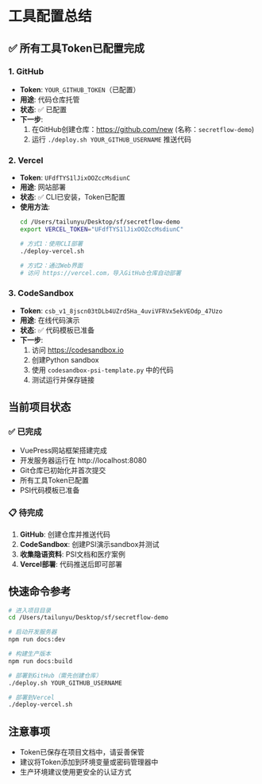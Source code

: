 # 工具配置总结

## ✅ 所有工具Token已配置完成

### 1. GitHub
- **Token**: `YOUR_GITHUB_TOKEN`（已配置）
- **用途**: 代码仓库托管
- **状态**: ✅ 已配置
- **下一步**: 
  1. 在GitHub创建仓库：https://github.com/new (名称：`secretflow-demo`)
  2. 运行 `./deploy.sh YOUR_GITHUB_USERNAME` 推送代码

### 2. Vercel
- **Token**: `UFdfTYS1lJixOOZccMsdiunC`
- **用途**: 网站部署
- **状态**: ✅ CLI已安装，Token已配置
- **使用方法**:
  ```bash
  cd /Users/tailunyu/Desktop/sf/secretflow-demo
  export VERCEL_TOKEN="UFdfTYS1lJixOOZccMsdiunC"
  
  # 方式1：使用CLI部署
  ./deploy-vercel.sh
  
  # 方式2：通过Web界面
  # 访问 https://vercel.com，导入GitHub仓库自动部署
  ```

### 3. CodeSandbox
- **Token**: `csb_v1_8jscn03tDLb4UZrd5Ha_4uviVFRVx5ekVEOdp_47Uzo`
- **用途**: 在线代码演示
- **状态**: ✅ 代码模板已准备
- **下一步**:
  1. 访问 https://codesandbox.io
  2. 创建Python sandbox
  3. 使用 `codesandbox-psi-template.py` 中的代码
  4. 测试运行并保存链接

## 当前项目状态

### ✅ 已完成
- VuePress网站框架搭建完成
- 开发服务器运行在 http://localhost:8080
- Git仓库已初始化并首次提交
- 所有工具Token已配置
- PSI代码模板已准备

### 📋 待完成
1. **GitHub**: 创建仓库并推送代码
2. **CodeSandbox**: 创建PSI演示sandbox并测试
3. **收集隐语资料**: PSI文档和医疗案例
4. **Vercel部署**: 代码推送后即可部署

## 快速命令参考

```bash
# 进入项目目录
cd /Users/tailunyu/Desktop/sf/secretflow-demo

# 启动开发服务器
npm run docs:dev

# 构建生产版本
npm run docs:build

# 部署到GitHub（需先创建仓库）
./deploy.sh YOUR_GITHUB_USERNAME

# 部署到Vercel
./deploy-vercel.sh
```

## 注意事项

- Token已保存在项目文档中，请妥善保管
- 建议将Token添加到环境变量或密码管理器中
- 生产环境建议使用更安全的认证方式


